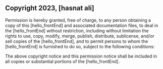 ## Copyright 2023, [hasnat ali]
Permission is hereby granted, free of charge, to any person obtaining a copy of this [hello_frontEnd] and associated documentation files, to deal in the [hello_frontEnd] without restriction, including without limitation the rights to use, copy, modify, merge, publish, distribute, sublicense, and/or sell copies of the [hello_frontEnd], and to permit persons to whom the [hello_frontEnd] is furnished to do so, subject to the following conditions:

The above copyright notice and this permission notice shall be included in all copies or substantial portions of the [hello_frontEnd].
